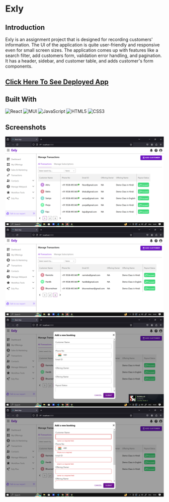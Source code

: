 # Exly

## Introduction
Exly is an assignment project that is designed for recording customers' information. The UI of the application is quite user-friendly and responsive even for small screen sizes. The application comes up with features like a search filter, add customers form, validation error handling, and pagination. It has a header, sidebar, and customer table, and adds customer's form components.


## [Click Here To See Deployed App](https://exly-pi.vercel.app/)



## Built With
![React](https://img.shields.io/badge/react-%2320232a.svg?style=for-the-badge&logo=react&logoColor=%2361DAFB)
![MUI](https://img.shields.io/badge/MUI-%230081CB.svg?style=for-the-badge&logo=mui&logoColor=white)
![JavaScript](https://img.shields.io/badge/javascript-%23323330.svg?style=for-the-badge&logo=javascript&logoColor=%23F7DF1E)
![HTML5](https://img.shields.io/badge/html5-%23E34F26.svg?style=for-the-badge&logo=html5&logoColor=white)
![CSS3](https://img.shields.io/badge/css3-%231572B6.svg?style=for-the-badge&logo=css3&logoColor=white)

## Screenshots
![Alt text](https://github.com/theroughcoder/Exly/blob/main/screenshots/Screenshot%20(98).png "Optional Title")
![Alt text](https://github.com/theroughcoder/Exly/blob/main/screenshots/Screenshot%20(99).png "Optional Title")
![Alt text](https://github.com/theroughcoder/Exly/blob/main/screenshots/Screenshot%20(100).png "Optiona Title")
![Alt text](https://github.com/theroughcoder/Exly/blob/main/screenshots/Screenshot%20(101).png "Optional Title")


